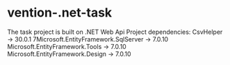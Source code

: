 # vention-.net-task
The task project is built on .NET Web Api
Project dependencies:
CsvHelper -> 30.0.1
7Microsoft.EntityFramework.SqlServer -> 7.0.10
Microsoft.EntityFramework.Tools -> 7.0.10
Microsoft.EntityFramework.Design -> 7.0.10
